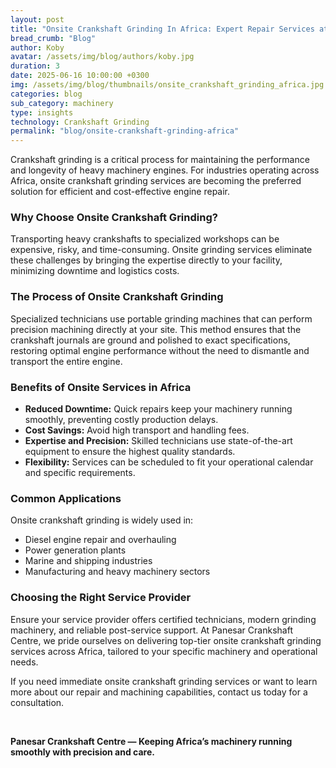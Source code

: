 ```yaml
---
layout: post
title: "Onsite Crankshaft Grinding In Africa: Expert Repair Services at Your Location"
bread_crumb: "Blog"
author: Koby
avatar: /assets/img/blog/authors/koby.jpg
duration: 3
date: 2025-06-16 10:00:00 +0300
img: /assets/img/blog/thumbnails/onsite_crankshaft_grinding_africa.jpg 1x, /assets/img/blog/thumbnails/160625.jpg 2x
categories: blog
sub_category: machinery
type: insights
technology: Crankshaft Grinding
permalink: "blog/onsite-crankshaft-grinding-africa"
---
```


Crankshaft grinding is a critical process for maintaining the performance and longevity of heavy machinery engines. For industries operating across Africa, onsite crankshaft grinding services are becoming the preferred solution for efficient and cost-effective engine repair.

### **Why Choose Onsite Crankshaft Grinding?**

Transporting heavy crankshafts to specialized workshops can be expensive, risky, and time-consuming. Onsite grinding services eliminate these challenges by bringing the expertise directly to your facility, minimizing downtime and logistics costs.

### **The Process of Onsite Crankshaft Grinding**

Specialized technicians use portable grinding machines that can perform precision machining directly at your site. This method ensures that the crankshaft journals are ground and polished to exact specifications, restoring optimal engine performance without the need to dismantle and transport the entire engine.

### **Benefits of Onsite Services in Africa**

- **Reduced Downtime:** Quick repairs keep your machinery running smoothly, preventing costly production delays.
- **Cost Savings:** Avoid high transport and handling fees.
- **Expertise and Precision:** Skilled technicians use state-of-the-art equipment to ensure the highest quality standards.
- **Flexibility:** Services can be scheduled to fit your operational calendar and specific requirements.

### **Common Applications**

Onsite crankshaft grinding is widely used in:

- Diesel engine repair and overhauling
- Power generation plants
- Marine and shipping industries
- Manufacturing and heavy machinery sectors

### **Choosing the Right Service Provider**

Ensure your service provider offers certified technicians, modern grinding machinery, and reliable post-service support. At Panesar Crankshaft Centre, we pride ourselves on delivering top-tier onsite crankshaft grinding services across Africa, tailored to your specific machinery and operational needs.

If you need immediate onsite crankshaft grinding services or want to learn more about our repair and machining capabilities, contact us today for a consultation.

<br>

**Panesar Crankshaft Centre — Keeping Africa’s machinery running smoothly with precision and care.**


